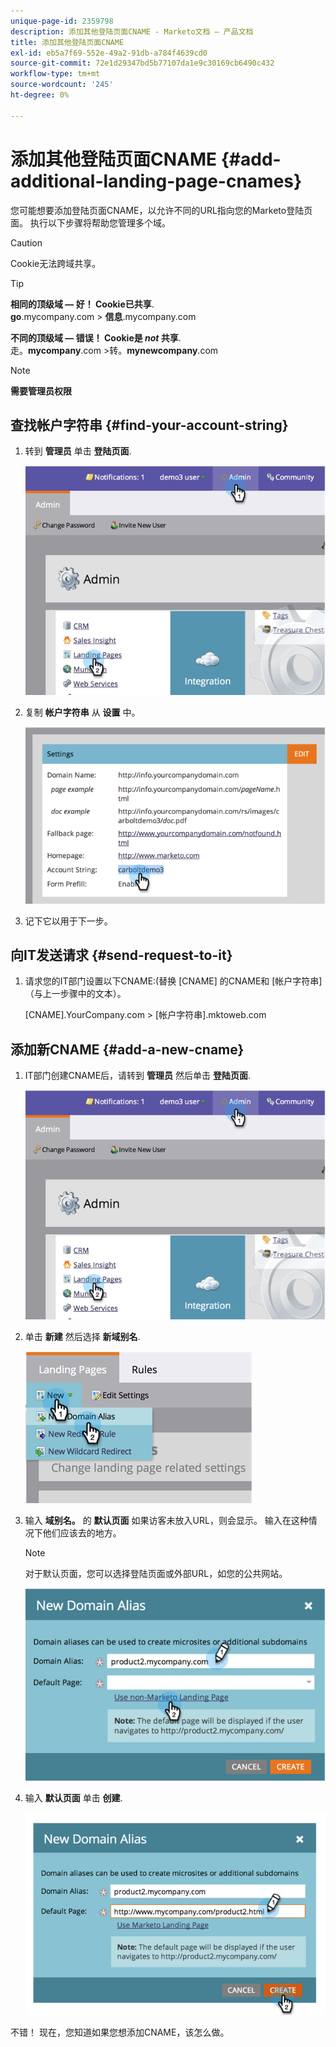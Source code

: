 ```yaml
---
unique-page-id: 2359798
description: 添加其他登陆页面CNAME - Marketo文档 — 产品文档
title: 添加其他登陆页面CNAME
exl-id: eb5a7f69-552e-49a2-91db-a784f4639cd0
source-git-commit: 72e1d29347bd5b77107da1e9c30169cb6490c432
workflow-type: tm+mt
source-wordcount: '245'
ht-degree: 0%

---
```


# 添加其他登陆页面CNAME {#add-additional-landing-page-cnames}

您可能想要添加登陆页面CNAME，以允许不同的URL指向您的Marketo登陆页面。 执行以下步骤将帮助您管理多个域。

>[!CAUTION]
>
>Cookie无法跨域共享。

>[!TIP]
>
>**相同的顶级域 — 好！ Cookie已共享**.<br/> **go**.mycompany.com > **信息**.mycompany.com
>
>**不同的顶级域 — 错误！ Cookie是 _not_ 共享**.<br/> 走。**mycompany**.com >转。**mynewcompany**.com

>[!NOTE]
>
>**需要管理员权限**

## 查找帐户字符串 {#find-your-account-string}

1. 转到 **管理员** 单击 **登陆页面**.

   ![](assets/image2014-9-16-15-3a19-3a54.png)

1. 复制 **帐户字符串** 从 **设置** 中。

   ![](assets/image2014-9-16-15-3a20-3a2.png)

1. 记下它以用于下一步。

## 向IT发送请求 {#send-request-to-it}

1. 请求您的IT部门设置以下CNAME:(替换 [CNAME] 的CNAME和 [帐户字符串] （与上一步骤中的文本）。

   [CNAME].YourCompany.com > [帐户字符串].mktoweb.com

## 添加新CNAME {#add-a-new-cname}

1. IT部门创建CNAME后，请转到 **管理员** 然后单击 **登陆页面**.

   ![](assets/image2014-9-16-15-3a20-3a20.png)

1. 单击 **新建** 然后选择 **新域别名**.

   ![](assets/image2014-9-16-15-3a20-3a28.png)

1. 输入 **域别名。** 的 **默认页面** 如果访客未放入URL，则会显示。 输入在这种情况下他们应该去的地方。

   >[!NOTE]
   >
   >对于默认页面，您可以选择登陆页面或外部URL，如您的公共网站。

   ![](assets/image2014-9-16-15-3a20-3a36.png)

1. 输入 **默认页面** 单击 **创建**.

   ![](assets/image2014-9-16-15-3a20-3a43.png)

不错！ 现在，您知道如果您想添加CNAME，该怎么做。
